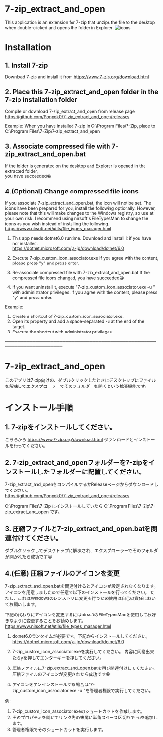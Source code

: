 # 7-zip_extract_and_open
This application is an extension for 7-zip that unzips the file to the desktop when double-clicked and opens the folder in Explorer.
![icons](https://github.com/Ponpok0/7-zip_extract_and_open/assets/89362710/ddcc100a-758b-4d72-9585-d0eb83cb1bc7)

# Installation
## 1. Install 7-zip
   Download 7-zip and install it from https://www.7-zip.org/download.html
   
## 2. Place this 7-zip_extract_and_open folder in the 7-zip installation folder
   Compile or download 7-zip_extract_and_open from release page<br>
   https://github.com/Ponpok0/7-zip_extract_and_open/releases<br>
   
   Example: When you have installed 7-zip in C:\Program Files\7-Zip, place to C:\Program Files\7-Zip\7-zip_extract_and_open

## 3. Associate compressed file with 7-zip_extract_and_open.bat
   If the folder is generated on the desktop and Explorer is opened in the extracted folder,   
   you have succeeded😀

## 4.(Optional) Change compressed file icons
  If you associate 7-zip_extract_and_open.bat, the icon will not be set. The icons have been prepared for you, install the following optionally.
  However, please note that this will make changes to the Windows registry, so use at your own risk.
  I recommend using nirsoft's FileTypesMan to change the icons as you wish instead of installing the following.<br>
  https://www.nirsoft.net/utils/file_types_manager.html
  
  1. This app needs dotnet6.0 runtime. Download and install it if you have not installed.<br>
  https://dotnet.microsoft.com/ja-jp/download/dotnet/6.0

  2. Execute 7-zip_custom_icon_associator.exe
  If you agree with the content, please press "y" and press enter.

  3. Re-associate compressed file with 7-zip_extract_and_open.bat
  If the compressed file icons changed, you have succeeded😀

  4. If you want uninstall it, execute "7-zip_custom_icon_associator.exe -u " with administrator privileges.
  If you agree with the content, please press "y" and press enter.

  Example:  
  1. Create a shortcut of 7-zip_custom_icon_associator.exe.  
  2. Open its property and add a space-separated -u at the end of the target.  
  3. Execute the shortcut with administrator privileges.  

─────────────────────────────────────────────────────────────────────

# 7-zip_extract_and_open
このアプリは7-zip向けの、ダブルクリックしたときにデスクトップにファイルを解凍してエクスプローラーでそのフォルダーを開くという拡張機能です。

# インストール手順
## 1. 7-zipをインストールしてください。
こちらから https://www.7-zip.org/download.html
ダウンロードとインストールを行ってください。

## 2. 7-zip_extract_and_openフォルダーを7-zipをインストールしたフォルダーに配置してください。
7-zip_extract_and_openをコンパイルするかReleaseページからダウンロードしてください。<br>
https://github.com/Ponpok0/7-zip_extract_and_open/releases<br>

C:\Program Files\7-Zip にインストールしていたら C:\Program Files\7-Zip\7-zip_extract_and_open です。

## 3. 圧縮ファイルと7-zip_extract_and_open.batを関連付けてください。
ダブルクリックしてデスクトップに解凍され、エクスプローラーでそのフォルダが開かれたら成功です😀

## 4.(任意) 圧縮ファイルのアイコンを変更
7-zip_extract_and_open.batを関連付けるとアイコンが設定されなくなります。アイコンを用意しましたので任意で以下のインストールを行ってください。
ただし、これはWindowsのレジストリに変更を行うため使用は自己の責任においてお願いします。

下記の代わりにアイコンを変更するにはnirsoftのFileTypesManを使用してお好きなように変更することをお勧めします。<br>
https://www.nirsoft.net/utils/file_types_manager.html

1. dotnet6.0ランタイムが必要です。下記からインストールしてください。<br>
https://dotnet.microsoft.com/ja-jp/download/dotnet/6.0

2. 7-zip_custom_icon_associator.exeを実行してください。
内容に同意出来たらyを押してエンターキーを押してください。

3. 圧縮ファイルに7-zip_extract_and_open.batを再び関連付けしてください。
圧縮ファイルのアイコンが変更されたら成功です😀

4. アイコンをアンインストールする場合は"7-zip_custom_icon_associator.exe -u "を管理者権限で実行してください。

例:
  1. 7-zip_custom_icon_associator.exeのショートカットを作成します。
  2. そのプロパティを開いてリンク先の末尾に半角スペース区切りで -uを追加します。
  3. 管理者権限でそのショートカットを実行します。
